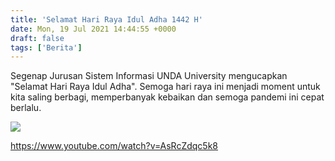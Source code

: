 ```yaml
---
title: 'Selamat Hari Raya Idul Adha 1442 H'
date: Mon, 19 Jul 2021 14:44:55 +0000
draft: false
tags: ['Berita']
---
```


Segenap Jurusan Sistem Informasi UNDA University mengucapkan "Selamat Hari Raya Idul Adha". Semoga hari raya ini menjadi moment untuk kita saling berbagi, memperbanyak kebaikan dan semoga pandemi ini cepat berlalu.

![](https://unda.ac.id/2/wp-content/uploads/2021/07/Jurusan-Sistem-Informasi-Universitas-Darwan-Ali-1024x1024.png)

https://www.youtube.com/watch?v=AsRcZdqc5k8